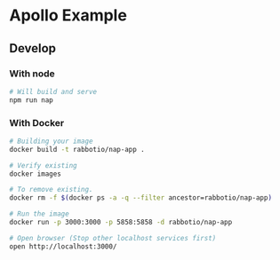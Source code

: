 # Apollo Example
## Develop
### With node
```bash
# Will build and serve
npm run nap
```
### With Docker
```bash
# Building your image
docker build -t rabbotio/nap-app . 

# Verify existing
docker images

# To remove existing.
docker rm -f $(docker ps -a -q --filter ancestor=rabbotio/nap-app)

# Run the image
docker run -p 3000:3000 -p 5858:5858 -d rabbotio/nap-app

# Open browser (Stop other localhost services first)
open http://localhost:3000/
```
